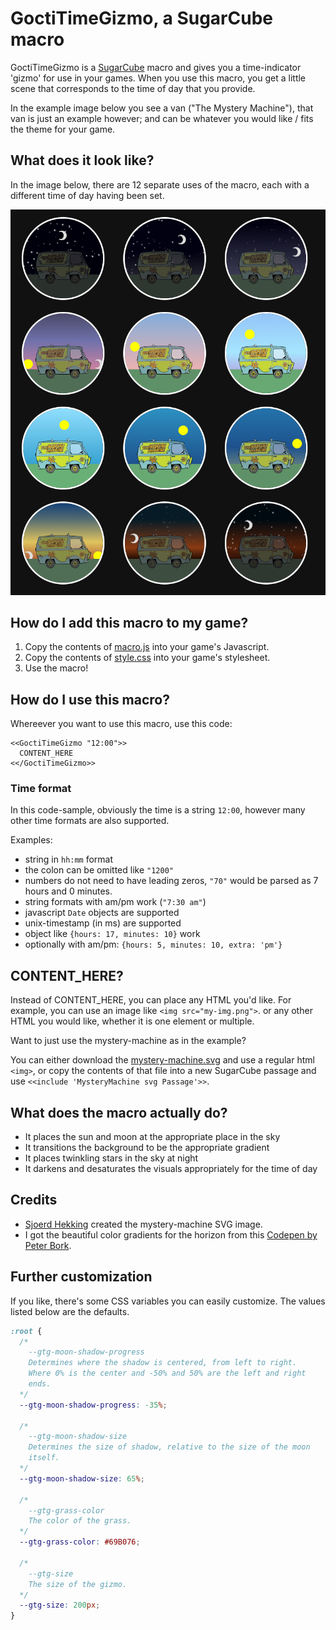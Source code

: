 # GoctiTimeGizmo, a SugarCube macro

GoctiTimeGizmo is a [SugarCube](https://www.motoslave.net/sugarcube/2/) macro and gives you a time-indicator 'gizmo' for use in your games. When you use this macro, you get a little scene that corresponds to the time of day that you provide.

In the example image below you see a van ("The Mystery Machine"), that van is just an example however; and can be whatever you would like / fits the theme for your game.

## What does it look like?

In the image below, there are 12 separate uses of the macro, each with a different time of day having been set.

![./example.png](./example.png)

## How do I add this macro to my game?

1. Copy the contents of [macro.js]([https://github.com/Goctionni/sugarcube-time-gizmo/blob/main/macro.js]) into your game's Javascript.
2. Copy the contents of [style.css]([https://github.com/Goctionni/sugarcube-time-gizmo/blob/main/style.css]) into your game's stylesheet.
3. Use the macro!

## How do I use this macro?

Whereever you want to use this macro, use this code:

```
<<GoctiTimeGizmo "12:00">>
  CONTENT_HERE
<</GoctiTimeGizmo>>
```

### Time format

In this code-sample, obviously the time is a string `12:00`, however many other time formats are also supported.

Examples:
* string in `hh:mm` format
* the colon can be omitted like `"1200"`
* numbers do not need to have leading zeros, `"70"` would be parsed as 7 hours and 0 minutes.
* string formats with am/pm work (`"7:30 am"`)
* javascript `Date` objects are supported
* unix-timestamp (in ms) are supported
* object like `{hours: 17, minutes: 10}` work
* optionally with am/pm: `{hours: 5, minutes: 10, extra: 'pm'}`

## CONTENT_HERE?

Instead of CONTENT_HERE, you can place any HTML you'd like. For example, you can use an image like `<img src="my-img.png">`. or any other HTML you would like, whether it is one element or multiple.

Want to just use the mystery-machine as in the example?

You can either download the [mystery-machine.svg](https://raw.githubusercontent.com/Goctionni/sugarcube-time-gizmo/main/mystery-machine.svg) and use a regular html `<img>`, or copy the contents of that file into a new SugarCube passage and use `<<include 'MysteryMachine svg Passage'>>`.

## What does the macro actually do?

* It places the sun and moon at the appropriate place in the sky
* It transitions the background to be the appropriate gradient
* It places twinkling stars in the sky at night
* It darkens and desaturates the visuals appropriately for the time of day

## Credits

* [Sjoerd Hekking](https://github.com/SjoerdHekking) created the mystery-machine SVG image.
* I got the beautiful color gradients for the horizon from this [Codepen by Peter Bork](https://codepen.io/bork/pen/WNrmWr).

## Further customization

If you like, there's some CSS variables you can easily customize.
The values listed below are the defaults.

```css
:root {
  /*
    --gtg-moon-shadow-progress
    Determines where the shadow is centered, from left to right.
    Where 0% is the center and -50% and 50% are the left and right
    ends.
  */
  --gtg-moon-shadow-progress: -35%;

  /*
    --gtg-moon-shadow-size
    Determines the size of shadow, relative to the size of the moon
    itself.
  */
  --gtg-moon-shadow-size: 65%;

  /*
    --gtg-grass-color
    The color of the grass.
  */
  --gtg-grass-color: #69B076;

  /*
    --gtg-size
    The size of the gizmo.
  */
  --gtg-size: 200px;
}
```